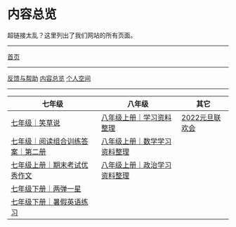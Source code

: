 <meta charset="utf-8">
<meta name="viewport" content="width=device-width, initial-scale=1">
<link href="https://cdn.jsdelivr.net/npm/bootstrap@5.1.2/dist/css/bootstrap.min.css" rel="stylesheet">
<script src="https://cdn.jsdelivr.net/npm/bootstrap@5.1.2/dist/js/bootstrap.bundle.min.js"></script>
<link rel="stylesheet" type="text/css" href="style.css">

# 内容总览

超链接太乱？这里列出了我们网站的所有页面。

---

<a type="button" href="/index.html" class="btn btn-primary">首页</a>

---

<div class="btn-group">
<a type="button" href="/feedback.html" class="btn btn-outline-primary">反馈与帮助</a>
<a type="button" href="/overview.html" class="btn btn-outline-primary">内容总览</a>
<a type="button" href="/Spaces/spaces.html" class="btn btn-outline-primary disabled">个人空间</a>
</div>

---

<div class="table-responsive">
	<table class="table table-borderless">
		<thead>
		  <tr>
		    <th>七年级</th>
		    <th>八年级</th>
		    <th>其它</th>
		  </tr>
		</thead>
		<tbody>
		  <tr>
		    <td><a style="width:100%" href="/七年级上册｜期末考试优秀作文.html" class="btn btn-outline-primary">七年级｜笑草说</a></td>
		    <td><a style="width:100%" href="/八年级上册｜学习资料整理.html" class="btn btn-outline-primary">八年级上册｜学习资料整理</a></td>
		    <td><a style="width:100%" href="/2022元旦联欢会.html" class="btn btn-outline-primary">2022元旦联欢会</a></td>
		  </tr>
		  <tr>
		    <td><a style="width:100%" href="/七年级｜笑草说.html" class="btn btn-outline-primary">七年级｜阅读组合训练答案｜第二册</a></td>
		    <td><a style="width:100%" href="/八年级上册｜数学学习资料整理.html" class="btn btn-outline-primary">八年级上册｜数学学习资料整理</a></td>
		    <td></td>
		  </tr>
		  <tr>
		    <td><a style="width:100%" href="/七年级下册｜两弹一星.html" class="btn btn-outline-primary">七年级上册｜期末考试优秀作文</a></td>
		    <td><a style="width:100%" href="/八年级上册｜政治学习资料整理.html" class="btn btn-outline-primary">八年级上册｜政治学习资料整理</a></td>
		    <td></td>
		  </tr>
		  <tr>
		    <td><a style="width:100%" href="/七年级｜阅读组合训练答案｜第二册.html" class="btn btn-outline-primary">七年级下册｜两弹一星</a></td>
		    <td></td>
		    <td></td>
		  </tr>
		  <tr>
		    <td><a style="width:100%" href="/七年级下册｜暑假英语练习.html" class="btn btn-outline-primary">七年级下册｜暑假英语练习</a></td>
		    <td></td>
		    <td></td>
		  </tr>
		</tbody>
	</table>
</div>
